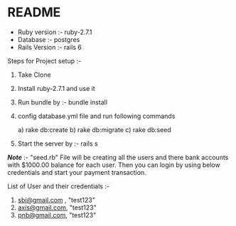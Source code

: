 # README

* Ruby version :- ruby-2.7.1
* Database :- postgres
* Rails Version :- rails 6


Steps for Project setup :-

1) Take Clone
2) Install ruby-2.7.1 and use it
3) Run bundle by :- bundle install
4) config database.yml file and run following commands
	
	a) rake db:create
	b) rake db:migrate
	c) rake db:seed


5) Start the server by :- rails s


***Note*** :- "seed.rb" File will be creating all the users and there bank accounts with $1000.00 balance for each user. Then you can login by using below credentials and start your payment transaction.


List of User and their credentials :-

1) sbi@gmail.com , "test123"
2) axis@gmail.com, "test123"
3) pnb@gmail.com, "test123"

